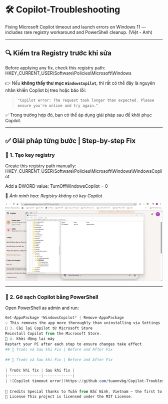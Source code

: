 # 🛠 Copilot-Troubleshooting  
Fixing Microsoft Copilot timeout and launch errors on Windows 11 — includes rare registry workaround and PowerShell cleanup. (Việt - Anh)

---

## 🔍 Kiểm tra Registry trước khi sửa  
Before applying any fix, check this registry path:
HKEY_CURRENT_USER\Software\Policies\Microsoft\Windows

👉 Nếu **không thấy thư mục `WindowsCopilot`**, thì rất có thể đây là nguyên nhân khiến Copilot bị treo hoặc báo lỗi:

> `"Copilot error: The request took longer than expected. Please ensure you're online and try again."`

✅ Trong trường hợp đó, bạn có thể áp dụng giải pháp sau để khôi phục Copilot.

---

## ✅ Giải pháp từng bước | Step-by-step Fix

### 🔧 1. Tạo key registry  
Create this registry path manually:
HKEY_CURRENT_USER\Software\Policies\Microsoft\Windows\WindowsCopilot

Add a DWORD value:
TurnOffWindowsCopilot = 0

📸 *Ảnh minh họa: Registry không có key Copilot*

![Registry missing Copilot key](screenshots/missing-copilot-key.png)

---

### 🔧 2. Gỡ sạch Copilot bằng PowerShell  
Open PowerShell as admin and run:

```powershell
Get-AppxPackage *WindowsCopilot* | Remove-AppxPackage
💡 This removes the app more thoroughly than uninstalling via Settings
🔧 3. Cài lại Copilot từ Microsoft Store
Reinstall Copilot from the Microsoft Store.
🔧 4. Khởi động lại máy
Restart your PC after each step to ensure changes take effect
## 🔧 Trước và Sau khi Fix | Before and After Fix

## 🔧 Trước và Sau khi Fix | Before and After Fix

| Trước khi fix | Sau khi fix |
|---------------|-------------|
| ![Copilot timeout error](https://github.com/tuannvbg/Copilot-Troubleshooting/blob/main/screenshots/copilot-timeout-error.png?raw=true) | ![Post-Fix Copilot Welcome Screen](https://github.com/tuannvbg/Copilot-Troubleshooting/blob/main/screenshots/copilot-welcome.png?raw=true) |

🙌 Credits Special thanks to Tuấn from Bắc Ninh, Vietnam — the first to discover and share this rare fix. Your contribution helps the entire Copilot community!
📄 License This project is licensed under the MIT License.




